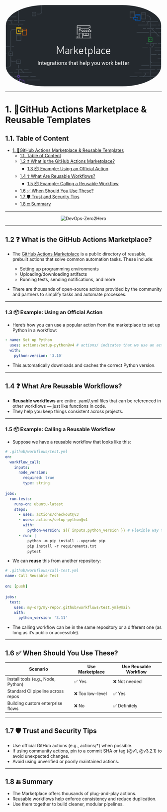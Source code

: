 <!-- omit in toc -->
<div align="center">
  <img src="/Content/github-actions/resources/logos/github-marketplace-logo.png" alt="DevOps-Zero2Hero" width="500" style="border-radius: 25%;padd">
</div>

---

# 1. 🛒GitHub Actions Marketplace & Reusable Templates

## 1.1. Table of Content

- [1. 🛒GitHub Actions Marketplace \& Reusable Templates](#1-github-actions-marketplace--reusable-templates)
  - [1.1. Table of Content](#11-table-of-content)
  - [1.2 ❓ What is the GitHub Actions Marketplace?](#12--what-is-the-github-actions-marketplace)
    - [1.3 📦 Example: Using an Official Action](#13--example-using-an-official-action)
  - [1.4 ❓ What Are Reusable Workflows?](#14--what-are-reusable-workflows)
    - [1.5 📦 Example: Calling a Reusable Workflow](#15--example-calling-a-reusable-workflow)
  - [1.6 ✅ When Should You Use These?](#16--when-should-you-use-these)
  - [1.7 🛡️ Trust and Security Tips](#17-️-trust-and-security-tips)
  - [1.8 🔚 Summary](#18--summary)

---

<div align="center">
  <img src="/resources/images/cover-rounded.png" alt="DevOps-Zero2Hero" width="500">
</div>

---

## 1.2 ❓ What is the GitHub Actions Marketplace?
- The [GitHub Actions Marketplace](https://github.com/marketplace?type=actions) is a public directory of reusable, prebuilt actions that solve common automation tasks. These include:

  - Setting up programming environments
  - Uploading/downloading artifacts
  - Running tests, sending notifications, and more

- There are thousands of open-source actions provided by the community and partners to simplify tasks and automate processes.

---

### 1.3 📦 Example: Using an Official Action

- Here’s how you can use a popular action from the marketplace to set up Python in a workflow:

```yaml
- name: Set up Python
  uses: actions/setup-python@v4 # actions/ indicates that we use an action from the marketplace 
  with:
    python-version: '3.10'
```

- This automatically downloads and caches the correct Python version.

---

## 1.4 ❓ What Are Reusable Workflows?

- **Reusable workflows** are entire .yaml/.yml files that can be referenced in other workflows — just like functions in code.
- They help you keep things consistent across projects.

---

### 1.5 📦 Example: Calling a Reusable Workflow

- Suppose we have a reusable workflow that looks like this:

```yaml
# .github/workflows/test.yml
on:
  workflow_call:
    inputs:
      node_version:
        required: true
        type: string

jobs:
  run-tests:
    runs-on: ubuntu-latest
    steps:
      - uses: actions/checkout@v3
      - uses: actions/setup-python@v4
        with:
          python-version: ${{ inputs.python_version }} # Flexible way to work with variables that makes the code reusable
      - run: |
          python -m pip install --upgrade pip
          pip install -r requirements.txt
          pytest
```

- We can **reuse** this from another repository:

```yaml
# .github/workflows/call-test.yml
name: Call Reusable Test

on: [push]

jobs:
  test:
    uses: my-org/my-repo/.github/workflows/test.yml@main
    with:
      python_version: '3.11'
```
- The calling workflow can be in the same repository or a different one (as long as it’s public or accessible).

---

## 1.6 ✅ When Should You Use These?

| Scenario                             | Use Marketplace | Use Reusable Workflow |
|--------------------------------------|------------------|------------------------|
| Install tools (e.g., Node, Python)   | ✅ Yes           | ❌ Not needed          |
| Standard CI pipeline across repos    | ❌ Too low-level | ✅ Yes                 |
| Building custom enterprise flows     | ❌       No        | ✅ Definitely          |

---

## 1.7 🛡️ Trust and Security Tips
- Use official GitHub actions (e.g., actions/*) when possible.
- If using community actions, pin to a commit SHA or tag (@v1, @v3.2.1) to avoid unexpected changes.
- Avoid using unverified or poorly maintained actions.

---

## 1.8 🔚 Summary
- The Marketplace offers thousands of plug-and-play actions.
- Reusable workflows help enforce consistency and reduce duplication.
- Use them together to build cleaner, modular pipelines.